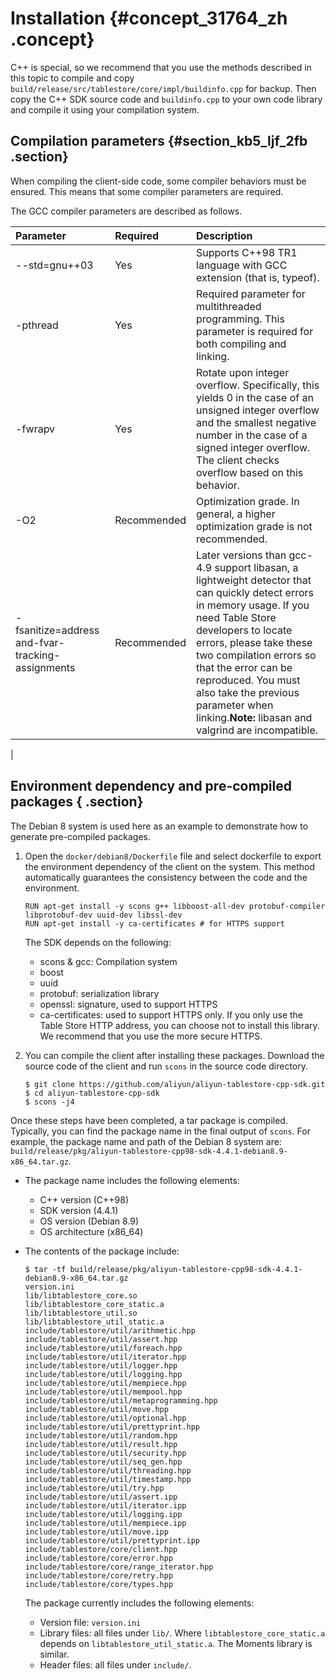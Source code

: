 # Installation {#concept_31764_zh .concept}

C++ is special, so we recommend that you use the methods described in this topic to compile and copy `build/release/src/tablestore/core/impl/buildinfo.cpp` for backup. Then copy the C++ SDK source code and `buildinfo.cpp` to your own code library and compile it using your compilation system.

## Compilation parameters {#section_kb5_ljf_2fb .section}

When compiling the client-side code, some compiler behaviors must be ensured. This means that some compiler parameters are required.

The GCC compiler parameters are described as follows.

|Parameter|Required|Description|
|:--------|:-------|:----------|
|--std=gnu++03|Yes|Supports C++98 TR1 language with GCC extension \(that is, typeof\).|
|-pthread|Yes|Required parameter for multithreaded programming. This parameter is required for both compiling and linking.|
|-fwrapv|Yes|Rotate upon integer overflow. Specifically, this yields 0 in the case of an unsigned integer overflow and the smallest negative number in the case of a signed integer overflow. The client checks overflow based on this behavior.|
|-O2|Recommended|Optimization grade. In general, a higher optimization grade is not recommended.|
|-fsanitize=address and-fvar-tracking-assignments|Recommended|Later versions than gcc-4.9 support libasan, a lightweight detector that can quickly detect errors in memory usage. If you need Table Store developers to locate errors, please take these two compilation errors so that the error can be reproduced. You must also take the previous parameter when linking.**Note:** libasan and valgrind are incompatible.

|

## Environment dependency and pre-compiled packages { .section}

The Debian 8 system is used here as an example to demonstrate how to generate pre-compiled packages.

1.  Open the `docker/debian8/Dockerfile` file and select dockerfile to export the environment dependency of the client on the system. This method automatically guarantees the consistency between the code and the environment.

    ```
    RUN apt-get install -y scons g++ libboost-all-dev protobuf-compiler libprotobuf-dev uuid-dev libssl-dev
    RUN apt-get install -y ca-certificates # for HTTPS support
    
    ```

    The SDK depends on the following:

    -   scons & gcc: Compilation system
    -   boost
    -   uuid
    -   protobuf: serialization library
    -   openssl: signature, used to support HTTPS
    -   ca-certificates: used to support HTTPS only. If you only use the Table Store HTTP address, you can choose not to install this library. We recommend that you use the more secure HTTPS.
2.  You can compile the client after installing these packages. Download the source code of the client and run `scons` in the source code directory.

    ```
    $ git clone https://github.com/aliyun/aliyun-tablestore-cpp-sdk.git
    $ cd aliyun-tablestore-cpp-sdk
    $ scons -j4
    
    ```


Once these steps have been completed, a tar package is compiled. Typically, you can find the package name in the final output of `scons`. For example, the package name and path of the Debian 8 system are: `build/release/pkg/aliyun-tablestore-cpp98-sdk-4.4.1-debian8.9-x86_64.tar.gz`.

-   The package name includes the following elements:

    -   C++ version \(C++98\)
    -   SDK version \(4.4.1\)
    -   OS version \(Debian 8.9\)
    -   OS architecture \(x86\_64\)
-   The contents of the package include:

    ```
    $ tar -tf build/release/pkg/aliyun-tablestore-cpp98-sdk-4.4.1-debian8.9-x86_64.tar.gz
    version.ini
    lib/libtablestore_core.so
    lib/libtablestore_core_static.a
    lib/libtablestore_util.so
    lib/libtablestore_util_static.a
    include/tablestore/util/arithmetic.hpp
    include/tablestore/util/assert.hpp
    include/tablestore/util/foreach.hpp
    include/tablestore/util/iterator.hpp
    include/tablestore/util/logger.hpp
    include/tablestore/util/logging.hpp
    include/tablestore/util/mempiece.hpp
    include/tablestore/util/mempool.hpp
    include/tablestore/util/metaprogramming.hpp
    include/tablestore/util/move.hpp
    include/tablestore/util/optional.hpp
    include/tablestore/util/prettyprint.hpp
    include/tablestore/util/random.hpp
    include/tablestore/util/result.hpp
    include/tablestore/util/security.hpp
    include/tablestore/util/seq_gen.hpp
    include/tablestore/util/threading.hpp
    include/tablestore/util/timestamp.hpp
    include/tablestore/util/try.hpp
    include/tablestore/util/assert.ipp
    include/tablestore/util/iterator.ipp
    include/tablestore/util/logging.ipp
    include/tablestore/util/mempiece.ipp
    include/tablestore/util/move.ipp
    include/tablestore/util/prettyprint.ipp
    include/tablestore/core/client.hpp
    include/tablestore/core/error.hpp
    include/tablestore/core/range_iterator.hpp
    include/tablestore/core/retry.hpp
    include/tablestore/core/types.hpp
    
    ```

    The package currently includes the following elements:

    -   Version file: `version.ini` 
    -   Library files: all files under `lib/`. Where `libtablestore_core_static.a` depends on `libtablestore_util_static.a`. The Moments library is similar.
    -   Header files: all files under `include/`.

